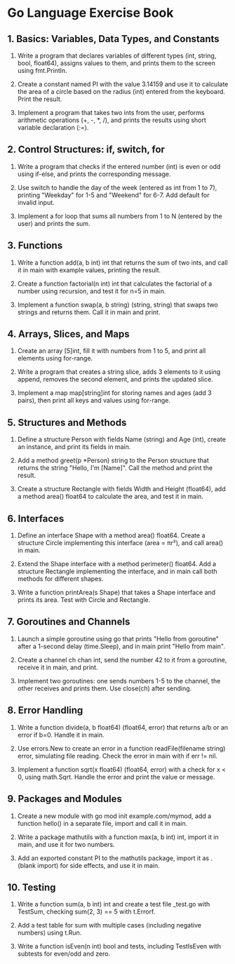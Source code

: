 # Go Language Exercise Book

## 1. Basics: Variables, Data Types, and Constants

1. Write a program that declares variables of different types (int, string, bool, float64), assigns values to them, and prints them to the screen using fmt.Println.

2. Create a constant named PI with the value 3.14159 and use it to calculate the area of a circle based on the radius (int) entered from the keyboard. Print the result.

3. Implement a program that takes two ints from the user, performs arithmetic operations (+, -, *, /), and prints the results using short variable declaration (:=).

## 2. Control Structures: if, switch, for

1. Write a program that checks if the entered number (int) is even or odd using if-else, and prints the corresponding message.

2. Use switch to handle the day of the week (entered as int from 1 to 7), printing "Weekday" for 1-5 and "Weekend" for 6-7. Add default for invalid input.

3. Implement a for loop that sums all numbers from 1 to N (entered by the user) and prints the sum.

## 3. Functions

1. Write a function add(a, b int) int that returns the sum of two ints, and call it in main with example values, printing the result.

2. Create a function factorial(n int) int that calculates the factorial of a number using recursion, and test it for n=5 in main.

3. Implement a function swap(a, b string) (string, string) that swaps two strings and returns them. Call it in main and print.

## 4. Arrays, Slices, and Maps

1. Create an array [5]int, fill it with numbers from 1 to 5, and print all elements using for-range.

2. Write a program that creates a string slice, adds 3 elements to it using append, removes the second element, and prints the updated slice.

3. Implement a map map[string]int for storing names and ages (add 3 pairs), then print all keys and values using for-range.

## 5. Structures and Methods

1. Define a structure Person with fields Name (string) and Age (int), create an instance, and print its fields in main.

2. Add a method greet(p *Person) string to the Person structure that returns the string "Hello, I'm [Name]". Call the method and print the result.

3. Create a structure Rectangle with fields Width and Height (float64), add a method area() float64 to calculate the area, and test it in main.

## 6. Interfaces

1. Define an interface Shape with a method area() float64. Create a structure Circle implementing this interface (area = πr²), and call area() in main.

2. Extend the Shape interface with a method perimeter() float64. Add a structure Rectangle implementing the interface, and in main call both methods for different shapes.

3. Write a function printArea(s Shape) that takes a Shape interface and prints its area. Test with Circle and Rectangle.

## 7. Goroutines and Channels

1. Launch a simple goroutine using go that prints "Hello from goroutine" after a 1-second delay (time.Sleep), and in main print "Hello from main".

2. Create a channel ch chan int, send the number 42 to it from a goroutine, receive it in main, and print.

3. Implement two goroutines: one sends numbers 1-5 to the channel, the other receives and prints them. Use close(ch) after sending.

## 8. Error Handling

1. Write a function divide(a, b float64) (float64, error) that returns a/b or an error if b=0. Handle it in main.

2. Use errors.New to create an error in a function readFile(filename string) error, simulating file reading. Check the error in main with if err != nil.

3. Implement a function sqrt(x float64) (float64, error) with a check for x < 0, using math.Sqrt. Handle the error and print the value or message.

## 9. Packages and Modules

1. Create a new module with go mod init example.com/mymod, add a function hello() in a separate file, import and call it in main.

2. Write a package mathutils with a function max(a, b int) int, import it in main, and use it for two numbers.

3. Add an exported constant PI to the mathutils package, import it as . (blank import) for side effects, and use it in main.

## 10. Testing

1. Write a function sum(a, b int) int and create a test file _test.go with TestSum, checking sum(2, 3) == 5 with t.Errorf.

2. Add a test table for sum with multiple cases (including negative numbers) using t.Run.

3. Write a function isEven(n int) bool and tests, including TestIsEven with subtests for even/odd and zero.